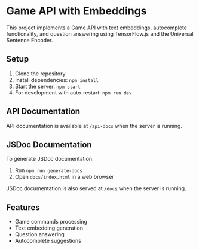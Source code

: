 # Game API with Embeddings

This project implements a Game API with text embeddings, autocomplete functionality, and question answering using TensorFlow.js and the Universal Sentence Encoder.

## Setup

1. Clone the repository
2. Install dependencies: `npm install`
3. Start the server: `npm start`
4. For development with auto-restart: `npm run dev`

## API Documentation

API documentation is available at `/api-docs` when the server is running.

## JSDoc Documentation

To generate JSDoc documentation:

1. Run `npm run generate-docs`
2. Open `docs/index.html` in a web browser

JSDoc documentation is also served at `/docs` when the server is running.

## Features

- Game commands processing
- Text embedding generation
- Question answering
- Autocomplete suggestions